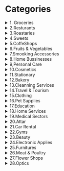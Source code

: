 # Categories

<details>


<summary>1. Groceries</summary>

---

<details>
<summary>1.1. Personal Care</summary>
</details>

<details>
<summary>1.2. Water</summary>
</details>

<details>
<summary>1.3. Beverages</summary>
</details>

<details>
<summary>1.4. Dry Foods</summary>
</details>

<details>
<summary>1.5. Cheese, Dairy and eggs</summary>
</details>

<details>
<summary>1.6. Canned foods</summary>
</details>

<details>
<summary>1.7. Breakfast</summary>
</details>

<details>
<summary>1.8. Kids needs</summary>
</details>

<details>
<summary>1.9. Entertainment</summary>
</details>

<details>
<summary>1.10. Vegetables</summary>
</details>

<details>
<summary>1.11. Frozen foods</summary>
</details>

<details>
<summary>1.12. Eggs</summary>
</details>

<details>
<summary>1.13. kitchen tools</summary>
</details>

<details>
<summary>1.14. Hydrogenated oils</summary>
</details>

<details>
<summary>1.15. Snacks</summary>
</details>

--- 

</details>


<details>
<summary>2.Resturants</summary>
</details>

<details>
<summary>3.Roastaries</summary>
</details>

<details>
<summary>4.Sweets</summary>
</details>

<details>
<summary>5.CoffeShops</summary>
</details>

<details>
<summary>6.Fruits & Vegetables</summary>
</details>

<details>
<summary>7.Smooking Accessories</summary>
</details>

<details>
<summary>8.Home Bussinesses</summary>
</details>

<details>
<summary>9,Personal Care</summary>
</details>

<details>
<summary>10.Cosmetics</summary>
</details>

<details>
<summary>11.Stationary</summary>
</details>

<details>
<summary>12.Bakery</summary>
</details>

<details>
<summary>13.Cleanning Services</summary>
</details>

<details>
<summary>14.Travel & Tourism</summary>
</details>

<details>
<summary>15.Clothing</summary>
</details>

<details>
<summary>16.Pet Supplies</summary>
</details>

<details>
<summary>17.Education</summary>
</details>

<details>
<summary>18.Home Services</summary>
</details>

<details>
<summary>19.Medical Sectors</summary>
</details>

<details>
<summary>20.Attar</summary>
</details>

<details>
<summary>21.Car Rental</summary>
</details>

<details>
<summary>22.Gyms</summary>
</details>

<details>
<summary>23.Beauty</summary>
</details>

<details>
<summary>24.Electronic Applies</summary>
</details>

<details>
<summary>25.Furnitures</summary>
</details>

<details>
<summary>26.Meat & Poultry</summary>
</details>

<details>
<summary>27.Flower Shops</summary></details>

<details>
<summary>28.Optics</summary>
</details>